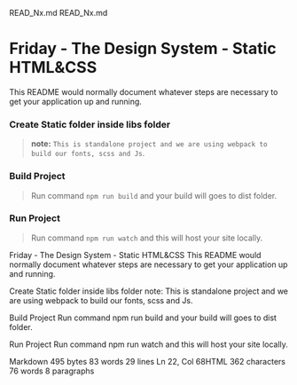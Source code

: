 READ_Nx.md
READ_Nx.md

# Friday - The Design System - Static HTML&CSS

This README would normally document whatever steps are necessary to get your application up and running.

### Create Static folder inside libs folder

> **note:** `This is standalone project and we are using webpack to build our fonts, scss and Js`.

### Build Project

> Run command `npm run build` and your build will goes to dist folder.

### Run Project

> Run command `npm run watch` and this will host your site locally.

Friday - The Design System - Static HTML&CSS
This README would normally document whatever steps are necessary to get your application up and running.

Create Static folder inside libs folder
note: This is standalone project and we are using webpack to build our fonts, scss and Js.

Build Project
Run command npm run build and your build will goes to dist folder.

Run Project
Run command npm run watch and this will host your site locally.

Markdown 495 bytes 83 words 29 lines Ln 22, Col 68HTML 362 characters 76 words 8 paragraphs
